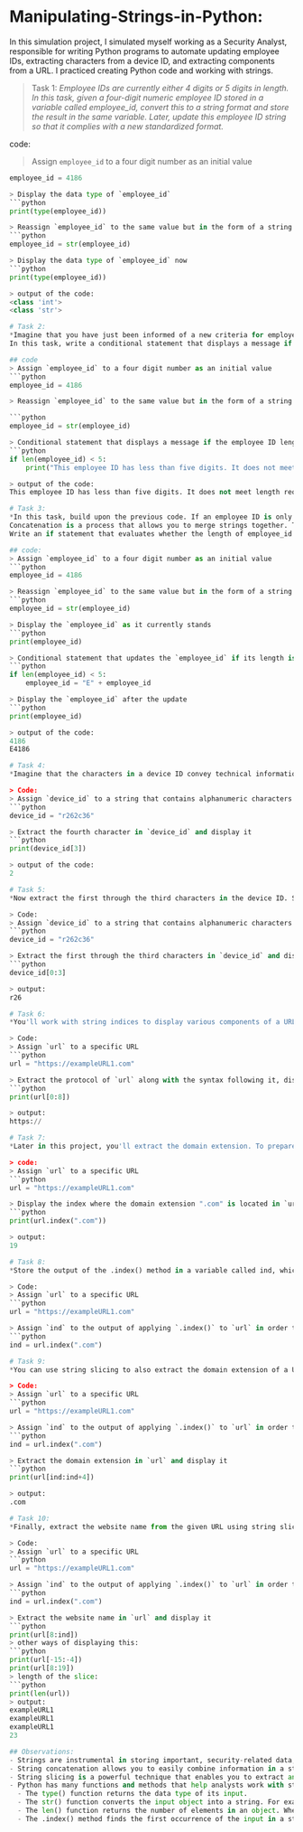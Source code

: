 # Manipulating-Strings-in-Python:
In this simulation project, I simulated myself working as a Security Analyst, responsible for writing Python programs to automate updating employee IDs, extracting characters from a device ID, and extracting components from a URL. I practiced creating Python code and working with strings. 

> Task 1:
*Employee IDs are currently either 4 digits or 5 digits in length. In this task, given a four-digit numeric employee ID stored in a variable called employee_id, convert this to a string format and store the result in the same variable. Later, update this employee ID string so that it complies with a new standardized format.*

code:
> Assign `employee_id` to a four digit number as an initial value
```python
employee_id = 4186

> Display the data type of `employee_id`
```python
print(type(employee_id))

> Reassign `employee_id` to the same value but in the form of a string
```python
employee_id = str(employee_id)

> Display the data type of `employee_id` now
```python
print(type(employee_id))

> output of the code:
<class 'int'>
<class 'str'>

# Task 2:
*Imagine that you have just been informed of a new criteria for employee IDs. They must all be five digits long for standardization purposes.
In this task, write a conditional statement that displays a message if the length of the employee ID is less than five digits.*

## code
> Assign `employee_id` to a four digit number as an initial value
```python
employee_id = 4186

> Reassign `employee_id` to the same value but in the form of a string

```python
employee_id = str(employee_id)

> Conditional statement that displays a message if the employee ID length is less than 5 digits
```python
if len(employee_id) < 5:
    print("This employee ID has less than five digits. It does not meet length requirements.")

> output of the code:
This employee ID has less than five digits. It does not meet length requirements.

# Task 3:
*In this task, build upon the previous code. If an employee ID is only four digits, use concatenation to create a five-digit employee ID number.
Concatenation is a process that allows you to merge strings together. The addition operator (+) in Python allows you to concatenate two strings.
Write an if statement that evaluates whether the length of employee_id is less than 5. When the condition evaluates to True, reassign employee_id by concatenating "E" in front of the four-digit employee ID to create a five character employee ID. Then, display employee_id again.*

## code:
> Assign `employee_id` to a four digit number as an initial value
```python
employee_id = 4186

> Reassign `employee_id` to the same value but in the form of a string
```python
employee_id = str(employee_id)

> Display the `employee_id` as it currently stands
```python
print(employee_id)

> Conditional statement that updates the `employee_id` if its length is less than 5 digits
```python
if len(employee_id) < 5:
    employee_id = "E" + employee_id

> Display the `employee_id` after the update
```python
print(employee_id)

> output of the code:
4186
E4186

# Task 4:
*Imagine that the characters in a device ID convey technical information about the device. Extract characters in specific positions from the device ID. Start off by extracting the fourth character. The variable device_id represents a device ID containing alphanumeric characters; it's already stored as a string.*

> Code:
> Assign `device_id` to a string that contains alphanumeric characters
```python
device_id = "r262c36"

> Extract the fourth character in `device_id` and display it
```python
print(device_id[3])

> output of the code:
2

# Task 5:
*Now extract the first through the third characters in the device ID. So take a slice of the device ID. You can achieve this using bracket notation in Python. Then, display the slice to examine the result.*

> Code:
> Assign `device_id` to a string that contains alphanumeric characters
```python
device_id = "r262c36"

> Extract the first through the third characters in `device_id` and display the result
```python
device_id[0:3]

> output:
r26

# Task 6:
*You'll work with string indices to display various components of a URL that's stored in the URL variable. First, extract and display the protocol of the URL and the :// characters that follow it using string slicing. Consider that the protocol is in the secure format of https when determining the indices for your slice.*

> Code:
> Assign `url` to a specific URL
```python
url = "https://exampleURL1.com"

> Extract the protocol of `url` along with the syntax following it, display the result
```python
print(url[0:8])

> output:
https://

# Task 7:
*Later in this project, you'll extract the domain extension. To prepare for this, use the .index() method to identify the index where the domain extension .com is located in the given URL.*

> code:
> Assign `url` to a specific URL
```python
url = "https://exampleURL1.com"

> Display the index where the domain extension ".com" is located in `url`
```python
print(url.index(".com"))

> output:
19

# Task 8:
*Store the output of the .index() method in a variable called ind, which is short for index. This index represents the position where the domain extension ".com" starts in the url. Be sure to replace the ### YOUR CODE HERE ### with your own code before you run the following cell. Note that running this cell will not produce an output.*

> Code:
> Assign `url` to a specific URL
```python
url = "https://exampleURL1.com"

> Assign `ind` to the output of applying `.index()` to `url` in order to extract the starting index of ".com" in `url`
```python
ind = url.index(".com")

# Task 9:
*You can use string slicing to also extract the domain extension of a URL. To do so, you can create a slice. The starting index should be the ind variable. This contains the index where the domain extension begins. The ending index should be ind + 4 (since ".com" is four characters long). Sometimes, like in this situation, it's easier to express the ending index in relation to the starting index. Examine the following code, run it as is, and observe the output.*

> Code:
> Assign `url` to a specific URL
```python
url = "https://exampleURL1.com"

> Assign `ind` to the output of applying `.index()` to `url` in order to extract the starting index of ".com" in `url`
```python
ind = url.index(".com")

> Extract the domain extension in `url` and display it
```python
print(url[ind:ind+4])

> output:
.com

# Task 10:
*Finally, extract the website name from the given URL using string slicing and the ind variable that you defined earlier. In the given URL, the website name is "exampleURL1". What the length of the extracted slice?*

> Code:
> Assign `url` to a specific URL
```python
url = "https://exampleURL1.com"

> Assign `ind` to the output of applying `.index()` to `url` in order to extract the starting index of ".com" in `url`
```python
ind = url.index(".com")

> Extract the website name in `url` and display it
```python
print(url[8:ind])
> other ways of displaying this:
```python
print(url[-15:-4])
print(url[8:19])
> length of the slice:
```python
print(len(url))
> output:
exampleURL1
exampleURL1
exampleURL1
23

## Observations:
- Strings are instrumental in storing important, security-related data, such as device IDs and URLs.
- String concatenation allows you to easily combine information in a string with the information stored in another string.
- String slicing is a powerful technique that enables you to extract any subsection of a string.
- Python has many functions and methods that help analysts work with string values, as well as data that they want to convert to string format.
  - The type() function returns the data type of its input.
  - The str() function converts the input object into a string. For example, when called on an integer, str() returns that integer value converted to a string.
  - The len() function returns the number of elements in an object. When called on a string, len() returns the number of characters in that string.
  - The .index() method finds the first occurrence of the input in a string and returns its location. It provides the index where the substring begins.





























